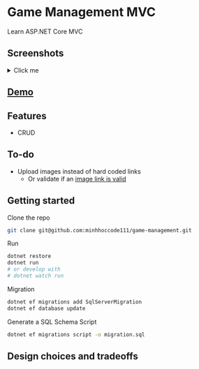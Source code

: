# Game Management MVC

Learn ASP.NET Core MVC

## Screenshots

<details>
    <summary>Click me</summary>
</details>

## [Demo]()

## Features

- CRUD

## To-do

- Upload images instead of hard coded links
  - Or validate if an [image link is valid](https://stackoverflow.com/questions/11082804/detecting-image-url-in-c-net)

## Getting started

Clone the repo

```bash
git clone git@github.com:minhhoccode111/game-management.git
```

Run

```bash
dotnet restore
dotnet run
# or develop with
# dotnet watch run
```

Migration

```bash
dotnet ef migrations add SqlServerMigration
dotnet ef database update
```

Generate a SQL Schema Script

```bash
dotnet ef migrations script -o migration.sql

```

## Design choices and tradeoffs
